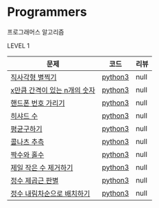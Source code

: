 # Programmers
프로그래머스 알고리즘

LEVEL 1

|문제 |코드|리뷰|
|------|---|---|
|[직사각형 별찍기](https://programmers.co.kr/learn/courses/30/lessons/12969)|[python3](https://github.com/2heonsu/Programmers/blob/main/python/LEVEL1/STAR.py)|null|
|[x만큼 간격이 있는 n개의 숫자](https://programmers.co.kr/learn/courses/30/lessons/12954)|[python3](https://github.com/2heonsu/Programmers/blob/main/python/LEVEL1/XN.py)|null|
|[핸드폰 번호 가리기](https://programmers.co.kr/learn/courses/30/lessons/12948?language=python3)|[python3](https://github.com/2heonsu/Programmers/blob/main/python/LEVEL1/PHONE.py)|null|
|[히샤드 수](https://programmers.co.kr/learn/courses/30/lessons/12947)|[python3](https://github.com/2heonsu/Programmers/blob/main/python/LEVEL1/HISHAD.py)|null|
|[평균구하기](https://programmers.co.kr/learn/courses/30/lessons/12944)|[python3](https://github.com/2heonsu/Programmers/blob/main/python/LEVEL1/AVG.py)|null|
|[콜나츠 추측](https://programmers.co.kr/learn/courses/30/lessons/12943)|[python3](https://github.com/2heonsu/Programmers/blob/main/python/LEVEL1/COLLAZ.py)|null|
|[짝수와 홀수](https://programmers.co.kr/learn/courses/30/lessons/12937)|[python3](https://github.com/2heonsu/Programmers/blob/main/python/LEVEL1/EVENANDODD.py)|null|
|[제일 작은 수 제거하기](https://programmers.co.kr/learn/courses/30/lessons/12934)|[python3](https://github.com/2heonsu/Programmers/blob/main/python/LEVEL1/REMOVEMIN.py)|null|
|[정수 제곱근 판별](https://programmers.co.kr/learn/courses/30/lessons/12969)|[python3](https://github.com/2heonsu/Programmers/blob/main/python/LEVEL1/SQUAREROOT.py)|null|
|[정수 내림차순으로 배치하기](https://programmers.co.kr/learn/courses/30/lessons/12933)|[python3](https://github.com/2heonsu/Programmers/blob/main/python/LEVEL1/DESCENDING.py)|null|
